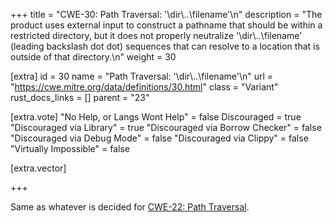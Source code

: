 +++
title = "CWE-30: Path Traversal: '\\dir\\..\\filename'\n"
description = "The product uses external input to construct a pathname that should be within a restricted directory, but it does not properly neutralize '\\dir\\..\\filename' (leading backslash dot dot) sequences that can resolve to a location that is outside of that directory.\n"
weight = 30

[extra]
id = 30
name = "Path Traversal: '\\dir\\..\\filename'\n"
url = "https://cwe.mitre.org/data/definitions/30.html"
class = "Variant"
rust_docs_links = []
parent = "23"

[extra.vote]
"No Help, or Langs Wont Help" = false
Discouraged = true
"Discouraged via Library" = true
"Discouraged via Borrow Checker" = false
"Discouraged via Debug Mode" = false
"Discouraged via Clippy" = false
"Virtually Impossible" = false

[extra.vector]

+++

Same as whatever is decided for [CWE-22: Path Traversal](/rust-are-we-secure-yet/cwes/cwe-22).